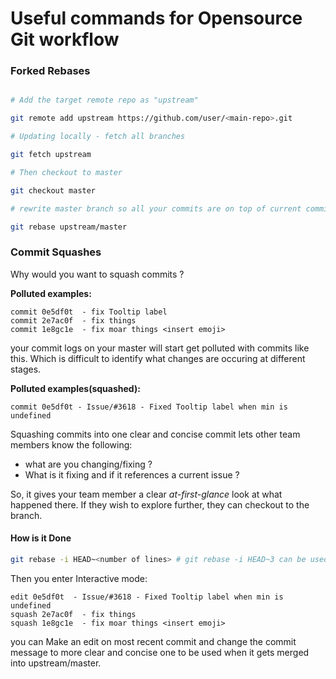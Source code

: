 # Useful commands for Opensource Git workflow 

### Forked Rebases

```sh

# Add the target remote repo as "upstream"

git remote add upstream https://github.com/user/<main-repo>.git

# Updating locally - fetch all branches

git fetch upstream

# Then checkout to master

git checkout master

# rewrite master branch so all your commits are on top of current commits in upstream/master

git rebase upstream/master
```

### Commit Squashes 

Why would you want to squash commits ? 

**Polluted examples:**

```
commit 0e5df0t  - fix Tooltip label
commit 2e7ac0f  - fix things
commit 1e8gc1e  - fix moar things <insert emoji>
```

your commit logs on your master will start get polluted with commits like this. Which is difficult to identify what changes
are occuring at different stages.  

**Polluted examples(squashed):**
```
commit 0e5df0t - Issue/#3618 - Fixed Tooltip label when min is undefined
```

Squashing commits into one clear and concise commit lets other team members know the following:

- what are you changing/fixing ?  
- What is it fixing and if it references a current issue ?  

So, it gives your team member a clear *at-first-glance* look at what happened there. If they wish
to explore further, they can checkout to the branch.


#### How is it Done

```sh
git rebase -i HEAD~<number of lines> # git rebase -i HEAD~3 can be used for the above example
```

Then you enter Interactive mode:   

```
edit 0e5df0t  - Issue/#3618 - Fixed Tooltip label when min is undefined
squash 2e7ac0f  - fix things
squash 1e8gc1e  - fix moar things <insert emoji>
```

you can Make an edit on most recent commit and change the commit message to more clear and concise one to be used
when it gets merged into upstream/master.
